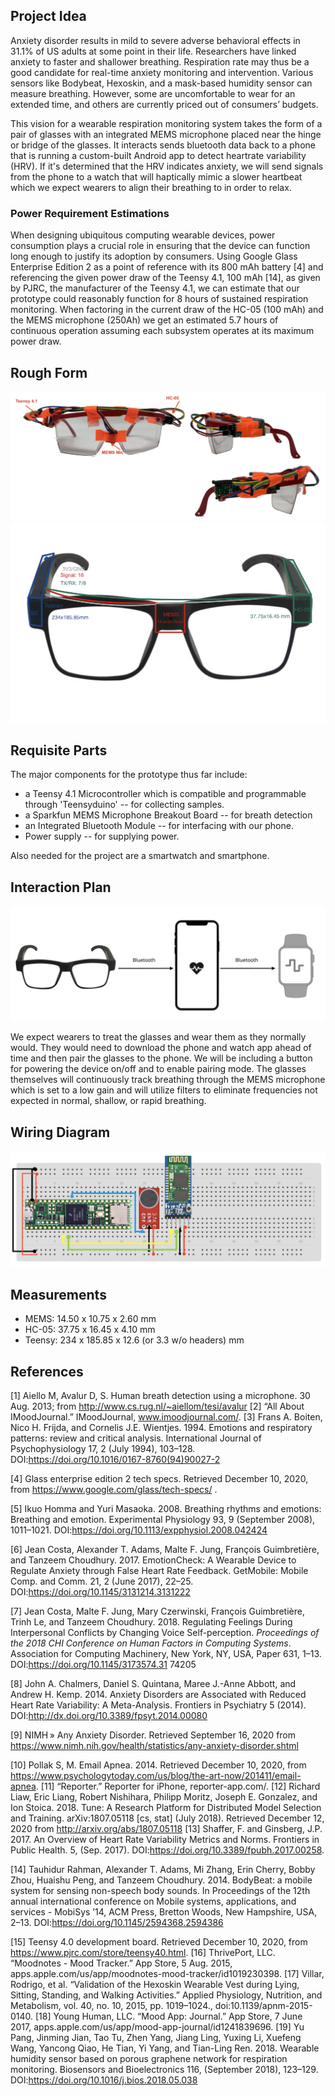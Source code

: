 
## Project Idea 
Anxiety disorder results in mild to severe adverse behavioral effects in 31.1% of US adults at some point in their life. Researchers have linked anxiety to faster and shallower breathing. Respiration rate may thus be a good candidate for real-time anxiety monitoring and intervention. Various sensors like Bodybeat, Hexoskin, and a mask-based humidity sensor can measure breathing. However, some are uncomfortable to wear for an extended time, and others are currently priced out of consumers’ budgets. 

This vision for a wearable respiration monitoring system takes the form of a pair of glasses with an integrated MEMS microphone placed near the hinge or bridge of the glasses. It interacts sends bluetooth data back to a phone that is running a custom-built Android app to detect heartrate variability (HRV). If it's determined that the HRV indicates anxiety, we will send signals from the phone to a watch that will haptically mimic a slower heartbeat which we expect wearers to align their breathing to in order to relax.




### Power Requirement Estimations
When designing ubiquitous computing wearable devices, power consumption plays a crucial role in ensuring that the device can function long enough to justify its adoption by consumers. Using Google Glass Enterprise Edition 2 as a point of reference with its 800 mAh battery [4] and referencing the given power draw of the Teensy 4.1, 100 mAh [14], as given by PJRC, the manufacturer of the Teensy 4.1, we can estimate that our prototype could reasonably function for 8 hours of sustained respiration monitoring. When factoring in the current draw of the HC-05 (100 mAh) and the MEMS microphone (250Ah) we get an estimated 5.7 hours of continuous operation assuming each subsystem operates at its maximum power draw. 

## Rough Form
![](https://github.com/ThisGuyEddie/Interactive-Lab-Hub/blob/master/final_project/media/glasses_views.png)
![](https://github.com/ThisGuyEddie/Interactive-Lab-Hub/blob/master/final_project/media/glasses_mockup.jpeg)

## Requisite Parts
The major components for the prototype thus far include:
* a Teensy 4.1 Microcontroller which is compatible and programmable through 'Teensyduino' -- for collecting samples.  
* a Sparkfun MEMS Microphone Breakout Board -- for breath detection
* an Integrated Bluetooth Module -- for interfacing with our phone. 
* Power supply -- for supplying power. 

Also needed for the project are a smartwatch and smartphone. 


## Interaction Plan
![](https://github.com/ThisGuyEddie/Interactive-Lab-Hub/blob/master/final_project/media/cbm_to_phone_to_watch_small.jpg)

We expect wearers to treat the glasses and wear them as they normally would. They would need to download the phone and watch app ahead of time and then pair the glasses to the phone. We will be including a button for powering the device on/off and to enable pairing mode. The glasses themselves will continuously track breathing through the MEMS microphone which is set to a low gain and will utilize filters to eliminate frequencies not expected in normal, shallow, or rapid breathing. 

## Wiring Diagram
![](https://github.com/ThisGuyEddie/Interactive-Lab-Hub/blob/master/final_project/media/mems_breadboard.jpg)

## Measurements
* MEMS:  14.50 x 10.75 x 2.60 mm
* HC-05: 37.75 x 16.45 x 4.10 mm
* Teensy: 234 x 185.85 x 12.6 (or 3.3 w/o headers) mm



## References
[1] Aiello M, Avalur D, S. Human breath detection using a microphone. 30 Aug. 2013; from http://www.cs.rug.nl/~aiellom/tesi/avalur
[2] “All About IMoodJournal.” IMoodJournal, www.imoodjournal.com/.
[3] Frans A. Boiten, Nico H. Frijda, and Cornelis J.E. Wientjes. 1994. Emotions and respiratory patterns: review and critical analysis. International Journal of Psychophysiology 17, 2 (July 1994), 103–128. DOI:https://doi.org/10.1016/0167-8760(94)90027-2

[4] Glass enterprise edition 2 tech specs. Retrieved December 10, 2020, from https://www.google.com/glass/tech-specs/ .

[5] Ikuo Homma and Yuri Masaoka. 2008. Breathing rhythms and emotions: Breathing and emotion. Experimental Physiology 93, 9 (September 2008), 1011–1021. DOI:https://doi.org/10.1113/expphysiol.2008.042424

[6] Jean Costa, Alexander T. Adams, Malte F. Jung, François Guimbretière, and Tanzeem Choudhury. 2017. EmotionCheck: A Wearable Device to Regulate Anxiety through False Heart Rate Feedback. GetMobile: Mobile Comp. and Comm. 21, 2 (June 2017), 22–25. DOI:https://doi.org/10.1145/3131214.3131222

[7] Jean Costa, Malte F. Jung, Mary Czerwinski, François Guimbretière, Trinh Le, and Tanzeem Choudhury. 2018. Regulating Feelings During Interpersonal Conflicts by Changing Voice Self-perception. <i>Proceedings of the 2018 CHI Conference on Human Factors in Computing Systems</i>. Association for Computing Machinery, New York, NY, USA, Paper 631, 1–13. DOI:https://doi.org/10.1145/3173574.31 74205

[8] John A. Chalmers, Daniel S. Quintana, Maree J.-Anne Abbott, and Andrew H. Kemp. 2014. Anxiety Disorders are Associated with Reduced Heart Rate Variability: A Meta-Analysis. Frontiers in Psychiatry 5 (2014). DOI:http://dx.doi.org/10.3389/fpsyt.2014.00080

[9] NIMH » Any Anxiety Disorder. Retrieved September 16, 2020 from https://www.nimh.nih.gov/health/statistics/any-anxiety-disorder.shtml

[10] Pollak S, M. Email Apnea. 2014. Retrieved December 10, 2020, from https://www.psychologytoday.com/us/blog/the-art-now/201411/email-apnea.
[11] “Reporter.” Reporter for iPhone, reporter-app.com/.
[12] Richard Liaw, Eric Liang, Robert Nishihara, Philipp Moritz, Joseph E. Gonzalez, and Ion Stoica. 2018. Tune: A Research Platform for Distributed Model Selection and Training. arXiv:1807.05118 [cs, stat] (July 2018). Retrieved December 12, 2020 from http://arxiv.org/abs/1807.05118
[13] Shaffer, F. and Ginsberg, J.P. 2017. An Overview of Heart Rate Variability Metrics and Norms. Frontiers in Public Health. 5, (Sep. 2017). DOI:https://doi.org/10.3389/fpubh.2017.00258.

[14] Tauhidur Rahman, Alexander T. Adams, Mi Zhang, Erin Cherry, Bobby Zhou, Huaishu Peng, and Tanzeem Choudhury. 2014. BodyBeat: a mobile system for sensing non-speech body sounds. In Proceedings of the 12th annual international conference on Mobile systems, applications, and services - MobiSys ’14, ACM Press, Bretton Woods, New Hampshire, USA, 2–13. DOI:https://doi.org/10.1145/2594368.2594386

[15] Teensy 4.0 development board. Retrieved December 10, 2020, from https://www.pjrc.com/store/teensy40.html. 
[16] ThrivePort, LLC. “‎Moodnotes - Mood Tracker.” App Store, 5 Aug. 2015, apps.apple.com/us/app/moodnotes-mood-tracker/id1019230398.
[17] Villar, Rodrigo, et al. “Validation of the Hexoskin Wearable Vest during Lying, Sitting, Standing, and Walking Activities.” Applied Physiology, Nutrition, and Metabolism, vol. 40, no. 10, 2015, pp. 1019–1024., doi:10.1139/apnm-2015-0140.
[18] Young Human, LLC. “‎Mood App: Journal.” App Store, 7 June 2017, apps.apple.com/us/app/mood-app-journal/id1241839696.
[19] Yu Pang, Jinming Jian, Tao Tu, Zhen Yang, Jiang Ling, Yuxing Li, Xuefeng Wang, Yancong Qiao, He Tian, Yi Yang, and Tian-Ling Ren. 2018. Wearable humidity sensor based on porous graphene network for respiration monitoring. Biosensors and Bioelectronics 116, (September 2018), 123–129. DOI:https://doi.org/10.1016/j.bios.2018.05.038
